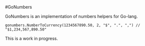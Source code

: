 #GoNumbers

GoNumbers is an implementation of numbers helpers for Go-lang.

```
gonumbers.NumberToCurrency(1234567890.50, 2, "$", ".", ",") // "$1,234,567,890.50"
```

This is a work in progress.